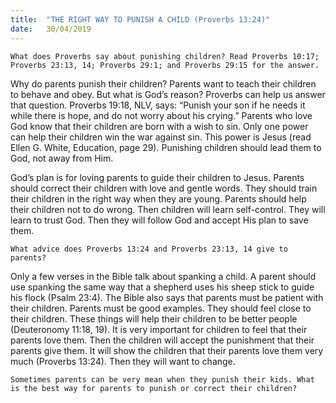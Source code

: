```yaml
---
title:  "THE RIGHT WAY TO PUNISH A CHILD (Proverbs 13:24)"
date:   30/04/2019
---
```




`What does Proverbs say about punishing children? Read Proverbs 10:17; Proverbs 23:13, 14; Proverbs 29:1; and Proverbs 29:15 for the answer.`

Why do parents punish their children? Parents want to teach their children to behave and obey. But what is God’s reason? Proverbs can help us answer that question. Proverbs 19:18, NLV, says: “Punish your son if he needs it while there is hope, and do not worry about his crying.” Parents who love God know that their children are born with a wish to sin. Only one power can help their children win the war against sin. This power is Jesus (read Ellen G. White, Education, page 29). Punishing children should lead them to God, not away from Him.

God’s plan is for loving parents to guide their children to Jesus. Parents should correct their children with love and gentle words. They should train their children in the right way when they are young. Parents should help their children not to do wrong. Then children will learn self-control. They will learn to trust God. Then they will follow God and accept His plan to save them.

`What advice does Proverbs 13:24 and Proverbs 23:13, 14 give to parents?`

Only a few verses in the Bible talk about spanking a child. A parent should use spanking the same way that a shepherd uses his sheep stick to guide his flock (Psalm 23:4). The Bible also says that parents must be patient with their children. Parents must be good examples. They should feel close to their children. These things will help their children to be better people (Deuteronomy 11:18, 19). It is very important for children to feel that their parents love them. Then the children will accept the punishment that their parents give them. It will show the children that their parents love them very much (Proverbs 13:24). Then they will want to change. 

`Sometimes parents can be very mean when they punish their kids. What is the best way for parents to punish or correct their children?`